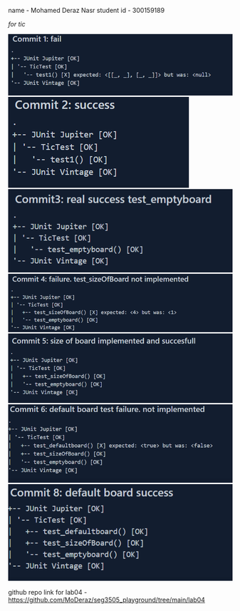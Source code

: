name - Mohamed Deraz Nasr
student id - 300159189


*for tic*

![Commit 1](screenshots/commit1.PNG)
![Commit 2](screenshots/commit2.PNG)
![Commit 3](screenshots/commit3.PNG)
![Commit 4](screenshots/commit4.PNG)
![Commit 5](screenshots/commit5.PNG)
![Commit 6](screenshots/commit6.PNG)
![Commit 7](screenshots/commit7.PNG)

github repo link for lab04 - https://github.com/MoDeraz/seg3505_playground/tree/main/lab04
